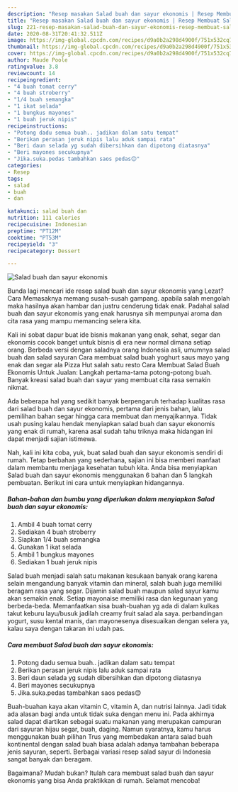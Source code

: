 ```yaml
---
description: "Resep masakan Salad buah dan sayur ekonomis | Resep Membuat Salad buah dan sayur ekonomis Yang Sedap"
title: "Resep masakan Salad buah dan sayur ekonomis | Resep Membuat Salad buah dan sayur ekonomis Yang Sedap"
slug: 221-resep-masakan-salad-buah-dan-sayur-ekonomis-resep-membuat-salad-buah-dan-sayur-ekonomis-yang-sedap
date: 2020-08-31T20:41:32.511Z
image: https://img-global.cpcdn.com/recipes/d9a0b2a298d4900f/751x532cq70/salad-buah-dan-sayur-ekonomis-foto-resep-utama.jpg
thumbnail: https://img-global.cpcdn.com/recipes/d9a0b2a298d4900f/751x532cq70/salad-buah-dan-sayur-ekonomis-foto-resep-utama.jpg
cover: https://img-global.cpcdn.com/recipes/d9a0b2a298d4900f/751x532cq70/salad-buah-dan-sayur-ekonomis-foto-resep-utama.jpg
author: Maude Poole
ratingvalue: 3.8
reviewcount: 14
recipeingredient:
- "4 buah tomat cerry"
- "4 buah stroberry"
- "1/4 buah semangka"
- "1 ikat selada"
- "1 bungkus mayones"
- "1 buah jeruk nipis"
recipeinstructions:
- "Potong dadu semua buah.. jadikan dalam satu tempat"
- "Berikan perasan jeruk nipis lalu aduk sampai rata"
- "Beri daun selada yg sudah dibersihkan dan dipotong diatasnya"
- "Beri mayones secukupnya"
- "Jika.suka.pedas tambahkan saos pedas😊"
categories:
- Resep
tags:
- salad
- buah
- dan

katakunci: salad buah dan 
nutrition: 111 calories
recipecuisine: Indonesian
preptime: "PT12M"
cooktime: "PT53M"
recipeyield: "3"
recipecategory: Dessert

---
```



![Salad buah dan sayur ekonomis](https://img-global.cpcdn.com/recipes/d9a0b2a298d4900f/751x532cq70/salad-buah-dan-sayur-ekonomis-foto-resep-utama.jpg)

Bunda lagi mencari ide resep salad buah dan sayur ekonomis yang Lezat? Cara Memasaknya memang susah-susah gampang. apabila salah mengolah maka hasilnya akan hambar dan justru cenderung tidak enak. Padahal salad buah dan sayur ekonomis yang enak harusnya sih mempunyai aroma dan cita rasa yang mampu memancing selera kita.

Kali ini sobat dapur buat ide bisnis makanan yang enak, sehat, segar dan ekonomis cocok banget untuk bisnis di era new normal dimana setiap orang. Berbeda versi dengan saladnya orang Indonesia asli, umumnya salad buah dan salad sayuran Cara membuat salad buah yoghurt saus mayo yang enak dan segar ala Pizza Hut salah satu resto Cara Membuat Salad Buah Ekonomis Untuk Jualan: Langkah pertama-tama potong-potong buah. Banyak kreasi salad buah dan sayur yang membuat cita rasa semakin nikmat.

Ada beberapa hal yang sedikit banyak berpengaruh terhadap kualitas rasa dari salad buah dan sayur ekonomis, pertama dari jenis bahan, lalu pemilihan bahan segar hingga cara membuat dan menyajikannya. Tidak usah pusing kalau hendak menyiapkan salad buah dan sayur ekonomis yang enak di rumah, karena asal sudah tahu triknya maka hidangan ini dapat menjadi sajian istimewa.


Nah, kali ini kita coba, yuk, buat salad buah dan sayur ekonomis sendiri di rumah. Tetap berbahan yang sederhana, sajian ini bisa memberi manfaat dalam membantu menjaga kesehatan tubuh kita. Anda bisa menyiapkan Salad buah dan sayur ekonomis menggunakan 6 bahan dan 5 langkah pembuatan. Berikut ini cara untuk menyiapkan hidangannya.

<!--inarticleads1-->

##### Bahan-bahan dan bumbu yang diperlukan dalam menyiapkan Salad buah dan sayur ekonomis:

1. Ambil 4 buah tomat cerry
1. Sediakan 4 buah stroberry
1. Siapkan 1/4 buah semangka
1. Gunakan 1 ikat selada
1. Ambil 1 bungkus mayones
1. Sediakan 1 buah jeruk nipis


Salad buah menjadi salah satu makanan kesukaan banyak orang karena selain mengandung banyak vitamin dan mineral, salah buah juga memiliki beragam rasa yang segar. Dijamin salad buah maupun salad sayur kamu akan semakin enak. Setiap mayonaise memiliki rasa dan kegunaan yang berbeda-beda. Memanfaatkan sisa buah-buahan yg ada di dalam kulkas takut keburu layu/busuk jadilah creamy fruit salad ala saya. perbandingan yogurt, susu kental manis, dan mayonesenya disesuaikan dengan selera ya, kalau saya dengan takaran ini udah pas. 

<!--inarticleads2-->

##### Cara membuat Salad buah dan sayur ekonomis:

1. Potong dadu semua buah.. jadikan dalam satu tempat
1. Berikan perasan jeruk nipis lalu aduk sampai rata
1. Beri daun selada yg sudah dibersihkan dan dipotong diatasnya
1. Beri mayones secukupnya
1. Jika.suka.pedas tambahkan saos pedas😊


Buah-buahan kaya akan vitamin C, vitamin A, dan nutrisi lainnya. Jadi tidak ada alasan bagi anda untuk tidak suka dengan menu ini. Pada akhirnya salad dapat diartikan sebagai suatu makanan yang merupakan campuran dari sayuran hijau segar, buah, daging. Namun syaratnya, kamu harus menggunakan buah pilihan Trus yang membedakan antara salad buah kontinental dengan salad buah biasa adalah adanya tambahan beberapa jenis sayuran, seperti. Berbagai variasi resep salad sayur di Indonesia sangat banyak dan beragam. 

Bagaimana? Mudah bukan? Itulah cara membuat salad buah dan sayur ekonomis yang bisa Anda praktikkan di rumah. Selamat mencoba!
